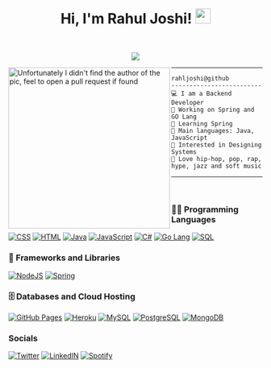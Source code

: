 <h1 align="center">
Hi, I'm Rahul Joshi!
  <img src="https://media.giphy.com/media/hvRJCLFzcasrR4ia7z/giphy.gif" width="30"></h1>
 
<br/>

<!-- Typing SVG by DenverCoder1 - https://github.com/DenverCoder1/readme-typing-svg -->
<p align="center">
  <a href="https://github.com/DenverCoder1/readme-typing-svg"><img src="https://readme-typing-svg.herokuapp.com?lines=Backend+Devloper;Always%20learning%20new%20things&center=true&width=380&height=45"></a>
</p>

<img align="left" src="https://user-images.githubusercontent.com/59885237/168457211-de8fdc36-7a1e-4be3-bfa9-4c940ef4f1ab.jpg" alt="Unfortunately I didn't find the author of the pic, feel to open a pull request if found" width="320" />
<hr>

```
rahljoshi@github
-------------------------
💻 I am a Backend Developer
🔭 Working on Spring and GO Lang
🌱 Learning Spring
🌟 Main languages: Java, JavaScript
🚩 Interested in Designing Systems
🎵 Love hip-hop, pop, rap, hype, jazz and soft music
```

<hr>
</br>



### 👨‍💻 Programming Languages

<p>
    <a href="#"><img alt="CSS" src="https://img.shields.io/badge/CSS%20-%231572B6.svg?logo=css3&logoColor=white"></a>
    <a href="#"><img alt="HTML" src="https://img.shields.io/badge/HTML%20-%23E34F26.svg?logo=html5&logoColor=white"></a>
    <a href="#"><img alt="Java" src="https://img.shields.io/badge/Java-%23007396.svg?logo=java&logoColor=white"></a>
    <a href="#"><img alt="JavaScript" src="https://img.shields.io/badge/JavaScript%20-%23F7DF1E.svg?logo=javascript&logoColor=black"></a>
    <a href="#"><img alt="C#" src="https://img.shields.io/badge/C%23-239120.svg?logoColor=white"></a>
    <a href="#"><img alt="Go Lang" src="https://img.shields.io/badge/Go-00ADD8.svg?logo=go&logoColor=white"></a>
    <a href="#"><img alt="SQL" src="https://img.shields.io/badge/SQL%20-%23025E8C.svg?logo=amazon-dynamodb&logoColor=white"></a>

### 🧰 Frameworks and Libraries

<p>
   <a href="#"><img alt="NodeJS" src="https://img.shields.io/badge/Node.js%20-%2343853D.svg?logo=node.js&logoColor=white"></a>
  <a href="#"><img alt="Spring" src="https://img.shields.io/badge/Spring-6DB33F.svg?logo=spring&logoColor=white"></a>

</p>

### 🗄️ Databases and Cloud Hosting

<p>
    <a href="#"><img alt="GitHub Pages" src="https://img.shields.io/badge/GitHub%20Pages-%23327FC7.svg?logo=github&logoColor=white"></a>
    <a href="#"><img alt="Heroku" src="https://img.shields.io/badge/Heroku%20-%23430098.svg?logo=heroku&logoColor=white"></a>
    <a href="#"><img alt="MySQL" src="https://img.shields.io/badge/MySQL-00000F.svg?logo=mysql&logoColor=white"></a>
    <a href="#"><img alt="PostgreSQL" src="https://img.shields.io/badge/PostgreSQL-316192.svg?logo=postgresql&logoColor=white"></a>
    <a href="#"><img alt="MongoDB" src="https://img.shields.io/badge/MongoDB-4EA94B.svg?logo=mongodb&logoColor=white"></a>
</p>

### Socials
<p>
  <a href="https://twitter.com/rahljoshi" target="_blank" rel="noopener noreferrer"><img alt="Twitter" src="https://img.shields.io/badge/Twitter-1DA1F2.svg?logo=twitter&logoColor=white"></a>
  <a href="https://www.linkedin.com/in/rahljoshi/" target="_blank" rel="noopener noreferrer"><img alt="LinkedIN" src="https://img.shields.io/badge/LinkedIn-0077B5.svg?&logo=linkedin&logoColor=white"></a>
  <a href="https://open.spotify.com/user/sgq5lbprukppgaj0ydn86lg95?si=5a6f512813e0490a" target="_blank" rel="noopener noreferrer"><img alt="Spotify" src="https://img.shields.io/badge/Spotify-1ED760.svg?&logo=spotify&logoColor=white"></a>
 </p> 












